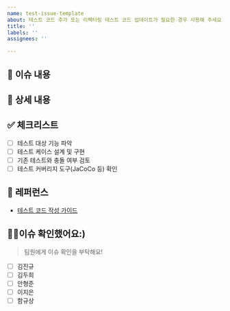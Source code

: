 ```yaml
---
name: test-issue-template
about: 테스트 코드 추가 또는 리팩터링 테스트 코드 업데이트가 필요한 경우 사용해 주세요.
title: ''
labels: ''
assignees: ''

---
```


## 📄 이슈 내용
<!--- 테스트 코드 관련 추가 또는 수정이 필요한 부분을 간략하게 설명해 주세요. -->

## 📝 상세 내용
<!--- 어떤 테스트 케이스가 추가되었는지, 리팩터링된 테스트 코드의 목적과 기대 효과를 상세히 작성해 주세요. -->

## ✅ 체크리스트
- [ ] 테스트 대상 기능 파악
- [ ] 테스트 케이스 설계 및 구현
- [ ] 기존 테스트와 충돌 여부 검토
- [ ] 테스트 커버리지 도구(JaCoCo 등) 확인

## 📍 레퍼런스
- [테스트 코드 작성 가이드](https://...)

## 🙇‍♀️이슈 확인했어요:)
> 팀원에게 이슈 확인을 부탁해요!
- [ ] 김진규
- [ ] 김두희
- [ ] 안형준
- [ ] 이지은
- [ ] 함규상
